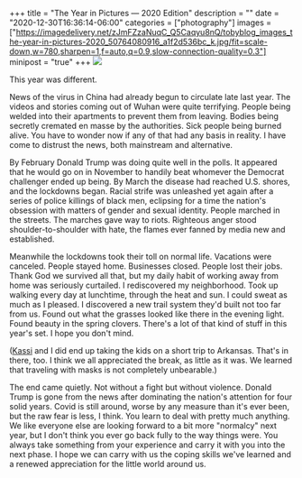 +++
title = "The Year in Pictures — 2020 Edition"
description = ""
date = "2020-12-30T16:36:14-06:00"
categories = ["photography"]
images = ["https://imagedelivery.net/zJmFZzaNuqC_Q5Caqyu8nQ/tobyblog_images_the-year-in-pictures-2020_50764080916_a1f2d536bc_k.jpg/fit=scale-down,w=780,sharpen=1,f=auto,q=0.9,slow-connection-quality=0.3"]
minipost = "true"
+++
[![](https://imagedelivery.net/zJmFZzaNuqC_Q5Caqyu8nQ/tobyblog_images_the-year-in-pictures-2020_50764080916_a1f2d536bc_k.jpg/fit=scale-down,w=780,sharpen=1,f=auto,q=0.9,slow-connection-quality=0.3)](https://www.flickr.com/photos/tobyjmarks/albums/72157717556840877/)

This year was different. 

News of the virus in China had already begun to circulate late last year. The videos and stories coming out of Wuhan were quite terrifying. People being welded into their apartments to prevent them from leaving. Bodies being secretly cremated en masse by the authorities. Sick people being burned alive. You have to wonder now if any of that had any basis in reality. I have come to distrust the news, both mainstream and alternative. 

By February Donald Trump was doing quite well in the polls. It appeared that he would go on in November to handily beat whomever the Democrat challenger ended up being. By March the disease had reached U.S. shores, and the lockdowns began. Racial strife was unleashed yet again after a series of police killings of black men, eclipsing for a time the nation's obsession with matters of gender and sexual identity. People marched in the streets. The marches gave way to riots. Righteous anger stood shoulder-to-shoulder with hate, the flames ever fanned by media new and established. 

Meanwhile the lockdowns took their toll on normal life. Vacations were canceled. People stayed home. Businesses closed. People lost their jobs. Thank God we survived all that, but my daily habit of working away from home was seriously curtailed. I rediscovered my neighborhood. Took up walking every day at lunchtime, through the heat and sun. I could sweat as much as I pleased. I discovered a new trail system they'd built not too far from us. Found out what the grasses looked like there in the evening light. Found beauty in the spring clovers. There's a lot of that kind of stuff in this year's set. I hope you don't mind. 

([Kassi](http://kassiblogtoo.blogspot.com/) and I did end up taking the kids on a short trip to Arkansas. That's in there, too. I think we all appreciated the break, as little as it was. We learned that traveling with masks is not completely unbearable.)

The end came quietly. Not without a fight but without violence. Donald Trump is gone from the news after dominating the nation's attention for four solid years. Covid is still around, worse by any measure than it's ever been, but the raw fear is less, I think. You learn to deal with pretty much anything. We like everyone else are looking forward to a bit more "normalcy" next year, but I don't think you ever go back fully to the way things were. You always take something from your experience and carry it with you into the next phase. I hope we can carry with us the coping skills we've learned and a renewed appreciation for the little world around us.
